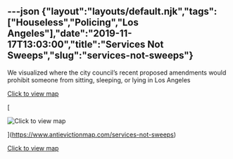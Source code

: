 ---json
{"layout":"layouts/default.njk","tags":["Houseless","Policing","Los Angeles"],"date":"2019-11-17T13:03:00","title":"Services Not Sweeps","slug":"services-not-sweeps"}
---

We visualized where the city council’s recent proposed amendments would prohibit someone from sitting, sleeping, or lying in Los Angeles

[Click to view map](https://www.antievictionmap.com/services-not-sweeps)

[

![Click to view map](https://images.squarespace-cdn.com/content/v1/52b7d7a6e4b0b3e376ac8ea2/1568722219628-VZS9L4TUVUT3M3H1246K/ke17ZwdGBToddI8pDm48kMWnaS4YdmnJjMDBFSlfJ_l7gQa3H78H3Y0txjaiv_0fDoOvxcdMmMKkDsyUqMSsMWxHk725yiiHCCLfrh8O1z5QPOohDIaIeljMHgDF5CVlOqpeNLcJ80NK65_fV7S1UbSnIcbCDSfVlaimocyyPQECnY9OIs5ug0IMyCpDdKrOOpYghpI-Ha_TwZsqqmJXng/Screen+Shot+2019-09-17+at+8.06.51+AM.png)

](https://www.antievictionmap.com/services-not-sweeps)

[Click to view map](https://ia601408.us.archive.org/17/items/services-not-sweeps/426024482-Echo-Park-Map-Case-Study-41-18-d-compressed.pdf)
